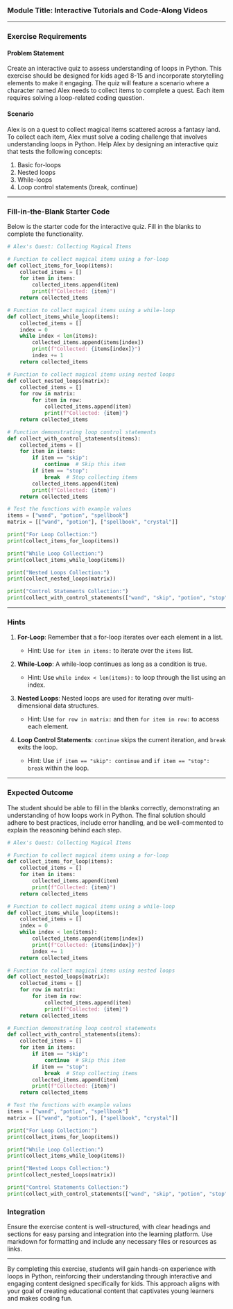 ### Module Title: Interactive Tutorials and Code-Along Videos

---

### Exercise Requirements

#### Problem Statement
Create an interactive quiz to assess understanding of loops in Python. This exercise should be designed for kids aged 8-15 and incorporate storytelling elements to make it engaging. The quiz will feature a scenario where a character named Alex needs to collect items to complete a quest. Each item requires solving a loop-related coding question.

#### Scenario
Alex is on a quest to collect magical items scattered across a fantasy land. To collect each item, Alex must solve a coding challenge that involves understanding loops in Python. Help Alex by designing an interactive quiz that tests the following concepts:
1. Basic for-loops
2. Nested loops
3. While-loops
4. Loop control statements (break, continue)

---

### Fill-in-the-Blank Starter Code

Below is the starter code for the interactive quiz. Fill in the blanks to complete the functionality.

```python
# Alex's Quest: Collecting Magical Items

# Function to collect magical items using a for-loop
def collect_items_for_loop(items):
    collected_items = []
    for item in items:
        collected_items.append(item)
        print(f"Collected: {item}")
    return collected_items

# Function to collect magical items using a while-loop
def collect_items_while_loop(items):
    collected_items = []
    index = 0
    while index < len(items):
        collected_items.append(items[index])
        print(f"Collected: {items[index]}")
        index += 1
    return collected_items

# Function to collect magical items using nested loops
def collect_nested_loops(matrix):
    collected_items = []
    for row in matrix:
        for item in row:
            collected_items.append(item)
            print(f"Collected: {item}")
    return collected_items

# Function demonstrating loop control statements
def collect_with_control_statements(items):
    collected_items = []
    for item in items:
        if item == "skip":
            continue  # Skip this item
        if item == "stop":
            break  # Stop collecting items
        collected_items.append(item)
        print(f"Collected: {item}")
    return collected_items

# Test the functions with example values
items = ["wand", "potion", "spellbook"]
matrix = [["wand", "potion"], ["spellbook", "crystal"]]

print("For Loop Collection:")
print(collect_items_for_loop(items))

print("While Loop Collection:")
print(collect_items_while_loop(items))

print("Nested Loops Collection:")
print(collect_nested_loops(matrix))

print("Control Statements Collection:")
print(collect_with_control_statements(["wand", "skip", "potion", "stop", "spellbook"]))
```

---

### Hints

1. **For-Loop**: Remember that a for-loop iterates over each element in a list.
   - Hint: Use `for item in items:` to iterate over the `items` list.
   
2. **While-Loop**: A while-loop continues as long as a condition is true.
   - Hint: Use `while index < len(items):` to loop through the list using an index.
   
3. **Nested Loops**: Nested loops are used for iterating over multi-dimensional data structures.
   - Hint: Use `for row in matrix:` and then `for item in row:` to access each element.
   
4. **Loop Control Statements**: `continue` skips the current iteration, and `break` exits the loop.
   - Hint: Use `if item == "skip": continue` and `if item == "stop": break` within the loop.

---

### Expected Outcome

The student should be able to fill in the blanks correctly, demonstrating an understanding of how loops work in Python. The final solution should adhere to best practices, include error handling, and be well-commented to explain the reasoning behind each step.

```python
# Alex's Quest: Collecting Magical Items

# Function to collect magical items using a for-loop
def collect_items_for_loop(items):
    collected_items = []
    for item in items:
        collected_items.append(item)
        print(f"Collected: {item}")
    return collected_items

# Function to collect magical items using a while-loop
def collect_items_while_loop(items):
    collected_items = []
    index = 0
    while index < len(items):
        collected_items.append(items[index])
        print(f"Collected: {items[index]}")
        index += 1
    return collected_items

# Function to collect magical items using nested loops
def collect_nested_loops(matrix):
    collected_items = []
    for row in matrix:
        for item in row:
            collected_items.append(item)
            print(f"Collected: {item}")
    return collected_items

# Function demonstrating loop control statements
def collect_with_control_statements(items):
    collected_items = []
    for item in items:
        if item == "skip":
            continue  # Skip this item
        if item == "stop":
            break  # Stop collecting items
        collected_items.append(item)
        print(f"Collected: {item}")
    return collected_items

# Test the functions with example values
items = ["wand", "potion", "spellbook"]
matrix = [["wand", "potion"], ["spellbook", "crystal"]]

print("For Loop Collection:")
print(collect_items_for_loop(items))

print("While Loop Collection:")
print(collect_items_while_loop(items))

print("Nested Loops Collection:")
print(collect_nested_loops(matrix))

print("Control Statements Collection:")
print(collect_with_control_statements(["wand", "skip", "potion", "stop", "spellbook"]))
```

### Integration

Ensure the exercise content is well-structured, with clear headings and sections for easy parsing and integration into the learning platform. Use markdown for formatting and include any necessary files or resources as links.

---

By completing this exercise, students will gain hands-on experience with loops in Python, reinforcing their understanding through interactive and engaging content designed specifically for kids. This approach aligns with your goal of creating educational content that captivates young learners and makes coding fun.